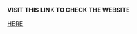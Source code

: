<b>VISIT THIS LINK TO CHECK THE WEBSITE</b>

<a href="https://hotel-website-by-unnati.netlify.app"> HERE</a>
